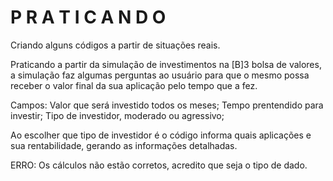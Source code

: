 # P R A T I C A N D O 

Criando alguns códigos a partir de situações reais.

Praticando a partir da simulação de investimentos na [B]3 bolsa de valores, a simulação faz algumas perguntas ao usuário para que o mesmo possa receber o valor final da sua aplicação pelo tempo que a fez.

Campos:  Valor que será investido todos os meses;
          Tempo prentendido para investir;
          Tipo de investidor, moderado ou agressivo;
          
Ao escolher que tipo de investidor é o código informa quais aplicações e sua rentabilidade, gerando as informações detalhadas.

ERRO: Os cálculos não estão corretos, acredito que seja o tipo de dado.

